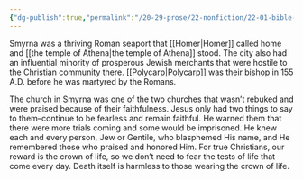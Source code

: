```yaml
---
{"dg-publish":true,"permalink":"/20-29-prose/22-nonfiction/22-01-bible-history/the-seven-churches-of-asia-minor/smyrna/","created":"2023-10-19"}
---
```


Smyrna was a thriving Roman seaport that [[Homer\|Homer]] called home and [[the temple of Athena\|the temple of Athena]] stood. The city also had an influential minority of prosperous Jewish merchants that were hostile to the Christian community there. [[Polycarp\|Polycarp]] was their bishop in 155 A.D. before he was martyred by the Romans.

The church in Smyrna was one of the two churches that wasn’t rebuked and were praised because of their faithfulness. Jesus only had two things to say to them–continue to be fearless and remain faithful. He warned them that there were more trials coming and some would be imprisoned. He knew each and every person, Jew or Gentile, who blasphemed His name, and He remembered those who praised and honored Him. For true Christians, our reward is the crown of life, so we don’t need to fear the tests of life that come every day. Death itself is harmless to those wearing the crown of life.
